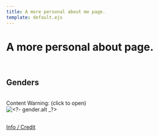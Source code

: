 ```yaml
---
title: A more personal about me page.
template: default.ejs
---
```


# A more personal about page.

<br>

## Genders

<br>

<?
genders = [
  {
    "name": "CringeWild",
    "description": "Where your gender is like, so many combined feelings, colours, aesthetics that it's just pure cringy excitement energy.",
    "alt": "A flag with cyan stripes on top and bottom, rainbow stars overlayed on the cyan stripes. Vertical blocks making rainbow gradients with sparkles inbetween the cyan stripes. A glittery strip inbetween them. A white stripe in the center. A Yellow, Cyan and Magenta circle overlapping eachover to mix to the colours Green, Blue, Red and Black.",
    "credit": "https://twitter.com/kagaminecore/status/1300156483716419586",
    "cw": "eyestrain"
  },
  {
    "name": "GNDgender",
    "description": "A gender where your gender is simply just connected to gender. No specific gender, it's just. Gender. the Gender is there, and you can feel it but you can't see or understand it. There is just a vague presence of the concept of gender Somewhere.",
    "alt": "A flag with the colours: light blue, pink, yellow and blueish purple.",
    "credit": "https://twitter.com/rabbitdeku/status/1299885784691093510"
  },
  {
    "name": "Chaotigender",
    "description": "Chaotigender is a neurogender exclusively for those with adhd who feel that their adhd directly influences their ability to properly analyze and pinpoint their gender.",
    "alt": "A flag with swirls and spheres in different colours placed in a very chaotic manner.",
    "credit": "https://transgalaxies.tumblr.com/post/168410185975/new-chaotigender-flag-art-credit-to-kyressin",
  },
  {
    "name": "Chaosgender",
    "description": "When your gender does lots of confusing things and doesn’t make sense to anyone.",
    "alt": "A flag that is very chaotic, with random inverted colours in overlayed with random lines, almost like smashed glass.",
    "credit": "https://pride-color-schemes.tumblr.com/post/148074168876/chaosgender"
  },
  {
    "name": "Passimlix",
    "description": "A non-binary in nature gender that is very chaotic and bouncy. it gives the user a feeling of euphoria despite being hard to pin down.",
    "alt": "A flag made of horizontal stripes with the colours: black, cyan, blue, purple, black, black, red, orange, yellow, black. The middle of the flag has the inner portions inside the black switched around, keeping sam order however switched around (black, red, orange, yellow, black, black, cyan, blue, purple, black)",
    "credit": "https://mahoumogai.tumblr.com/post/611331107848323072/passimlix-a-non-binary-in-nature-gender-that-is"
  },
  {
    "name": "Endergender",
    "description": "A subsect of Gamegender that is influenced and/or associated by the game Minecraft. It is a fluid gender that feels as if its \"teleporting\" rapidly and is never in one place. It sometimes picks up chunks from other genders to use for itself before dropping them and moving on.",
    "alt": "A flag with various shades of purple, grey and black. The colours of a enderman.",
    "credit": "https://nebularomantic.tumblr.com/post/181148032634/new-term-endergender-a-subsect-of-gamegender-that"
  },
  {
    "name": "Plushgender",
    "description": "A gender that feels related to a stuffed animal, or for feelings of stuffed animal kin.",
    "alt": "A striped gradient going from soft brown to white.",
    "credit": "https://variant-archive.tumblr.com/post/186676258922/honestly-ive-been-searching-for-it-and-i-cant"
  },
  {
    "name": "Scenecoric",
    "description": "A xenogender related to scenecore.",
    "alt": "A flag with shades of blue, green, yellow, white, pink, purple and black.",
    "credit": "https://beyond-mogai-pride-flags.tumblr.com/post/182950477110/scenecoric-pride-flag"
  },
  {
    "name": "Staticgender",
    "description": "A gender which can best be described as TV static; fuzzy and incomprehensible.",
    "alt": "A flag consisting of different shades of grey, overlayed by pixels of black like TV static.",
    "credit": "https://pride-color-schemes.tumblr.com/post/148309383964/staticgender"
  },
  {
    "name": "Fluffgender",
    "description": "A very floofy gender. A feeling of soft fluffyness.",
    "alt": "A flag with the colours: green, light blue, purple, lilac, redish orange and yellow. It has a cat-like black line overlay.",
    "credit": "https://insaneishfurry.tumblr.com/post/187402721354/fluffgender"
  },
  {
    "name": "Autigender",
    "description": "A gender which can only be understood in the context of being autistic.",
    "alt": "A flag with a light green to dark green gradient background. The infinity symbol overlayed.",
    "credit": "https://web.archive.org/web/20190410025918/https://www.deviantart.com/pride-flags/art/Autigender-555595042"
  },
/*  {
    "name": "",
    "description": "",
    "alt": "",
    "credit": ""
  },
*/
]
?>

<? genders.forEach(function(gender){ ?>

<? if ("cw" in gender) { ?>
<span class="cw_hidden" role="checkbox" onclick="open_cw(this)" aria-label="Content Warning: <?- gender.cw _?> (click to open, requires javascript)" aria-expanded="false">
<span class="cw_text">Content Warning: <?- gender.cw _?> (click to open)</span>

<div class="cw_content_hidden" aria-hidden=true>
<? } ?>



<div class="gender">
<img class="gender_image" alt="<?- gender.alt _?>" src="img/gender_flags/<?- gender.name.toLowerCase() _?>.jpg">
<div class="gender_text">

## <?- gender.name _?>

<?- gender.description _?>


[Info / Credit](<?- gender.credit _?>)

</div>
</div>
<? if ("cw" in gender) { ?>
</div>
</span>
<? } ?>
<? }); ?>

